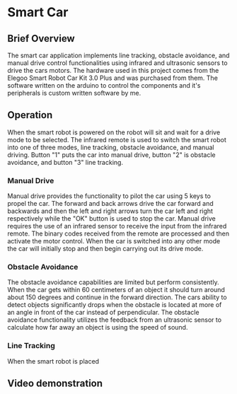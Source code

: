 # Smart Car

## Brief Overview
The smart car application implements line tracking, obstacle avoidance, and manual drive control functionalities using infrared and ultrasonic sensors to drive the cars motors. The hardware used in this project comes from the Elegoo Smart Robot Car Kit 3.0 Plus and was purchased from them. The software written on the arduino to control the components and it's peripherals is custom written software by me. 

## Operation 
When the smart robot is powered on the robot will sit and wait for a drive mode to be selected. The infrared remote is used to switch the smart robot into one of three modes, line tracking, obstacle avoidance, and manual driving. Button "1" puts the car into manual drive, button "2" is obstacle avoidance, and button "3" line tracking. 

### Manual Drive
Manual drive provides the functionality to pilot the car using 5 keys to propel the car. The forward and back arrows drive the car forward and backwards and then the left and right arrows turn the car left and right respectively while the "OK" button is used to stop the car. Manual drive requires the use of an infrared sensor to receive the input from the infrared remote. The binary codes received from the remote are processed and then activate the motor control. When the car is switched into any other mode the car will initially stop and then begin carrying out its drive mode. 

### Obstacle Avoidance
The obstacle avoidance capabilities are limited but perform consistently. When the car gets within 60 centimeters of an object it should turn around about 150 degrees and continue in the forward direction. The cars ability to detect objects significantly drops when the obstacle is located at more of an angle in front of the car instead of perpendicular. The obstacle avoidance functionality utilizes the feedback from an ultrasonic sensor to calculate how far away an object is using the speed of sound. 

### Line Tracking
When the smart robot is placed  

## Video demonstration

